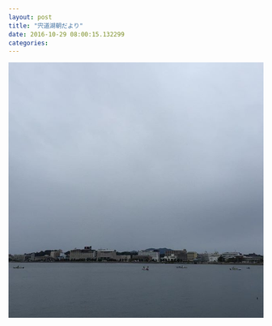 ```yaml
---
layout: post
title: "宍道湖朝だより"
date: 2016-10-29 08:00:15.132299
categories: 
---
```


![](/assets/images/201610/14723006_214235592321333_3611661819095023616_n.jpg)


